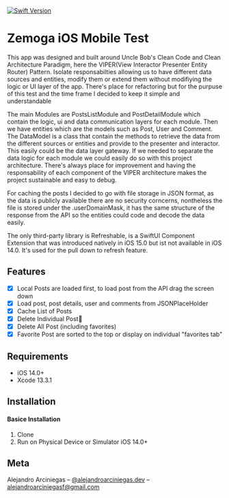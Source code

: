 
[![Swift Version][swift-image]][swift-url]


# Zemoga iOS Mobile Test

  This app was designed and built around Uncle Bob's Clean Code and Clean Architecture Paradigm, here the VIPER(View Interactor Presenter Entity Router) Pattern. Isolate responsabilties allowing us to have different data sources and entities, modify them or extend them  without  modifiying the logic or UI layer of the app. There's place for refactoring but for the purpuse of this test and the time frame I decided to keep it simple and understandable
    
   The main Modules are PostsListModule and PostDetailModule which contain the logic, ui and data communication layers for each module. Then we have entities which are the models such as Post, User and Comment. The DataModel is a class that contain the methods to retrieve the data from the different sources or entities and provide to the presenter and interactor. This easily could be the data layer gateway. If we needed to separate the data logic for each module we could easily do so with this project architecture. There's always place for improvement and having the responsability of each component of the VIPER architecture makes the project sustainable and easy to debug.
    
   For caching the posts I decided to go with file storage in JSON format, as the data is publicly available there are no security corncerns, nontheless the file is stored under the .userDomainMask, it has the same structure of the response from the API so the entities could code and decode the data easily.
    
  The only third-party library is Refreshable, is a SwiftUI Component Extension that was introduced natively in iOS 15.0 but ist not available in iOS 14.0. It's used for the pull down to refresh feature.


## Features
- [x] Local Posts are loaded first, to load post from the API drag the screen down 
- [x] Load post, post details, user and comments from JSONPlaceHolder 
- [x] Cache List of Posts
- [x] Delete Individual Post
- [x] Delete All Post (including favorites)
- [x] Favorite Post are sorted to the top or display on individual "favorites tab"

## Requirements

- iOS 14.0+
- Xcode 13.3.1

## Installation

#### Basice Installation
1. Clone
2. Run on Physical Device or Simulator iOS 14.0+

## Meta

Alejandro Arciniegas – [@alejandroarciniegas.dev](https://www.instagram.com/alejandroarciniegas.dev/) – alejandroarciniegasf@gmail.com



[swift-image]:https://img.shields.io/badge/swift-5.0-green.svg
[swift-url]: https://swift.org/
